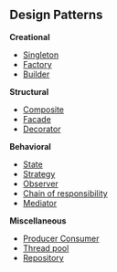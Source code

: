## Design Patterns

**Creational**
- [Singleton](./singleton/)
- [Factory](./factory/)
- [Builder](./builder/)

**Structural**
- [Composite](./composite/)
- [Facade](./facade/)
- [Decorator](./decorator/)

**Behavioral**
- [State](./state/)
- [Strategy](./strategy/)
- [Observer](./observer/)
- [Chain of responsibility](./chainofresponsbility/)
- [Mediator](./mediator)

**Miscellaneous**
- [Producer Consumer](./producerconsumer/)
- [Thread pool](./threadpool/)
- [Repository](./respository/)
